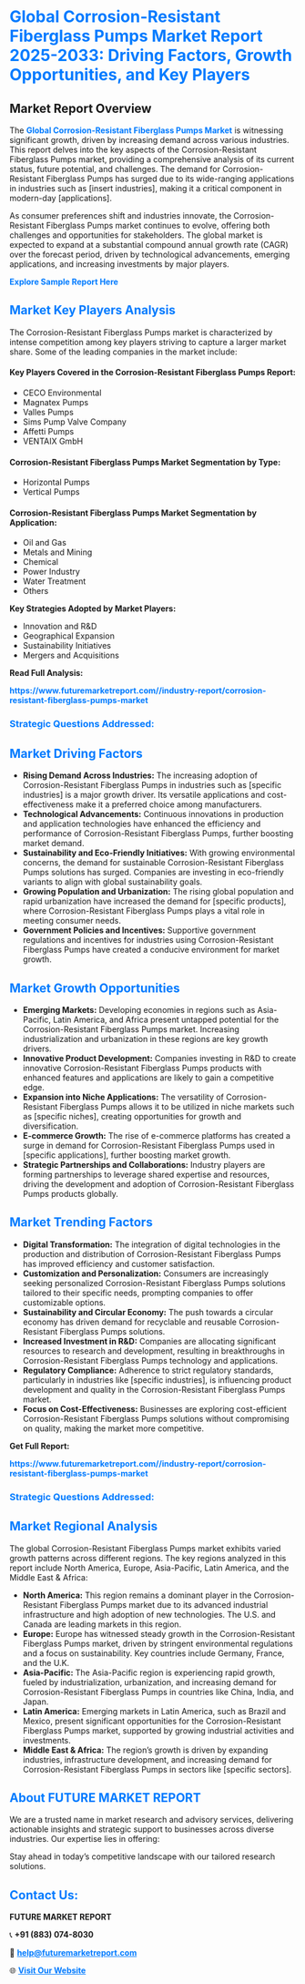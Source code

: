 <h1 style="color: #007BFF;">Global Corrosion-Resistant Fiberglass Pumps Market Report 2025-2033: Driving Factors, Growth Opportunities, and Key Players</h1>

<section id="overview">
<h2>Market Report Overview</h2>
<p>The <a href="https://www.futuremarketreport.com//industry-report/corrosion-resistant-fiberglass-pumps-market" style="color: #007BFF; text-decoration: none;"><strong>Global Corrosion-Resistant Fiberglass Pumps Market</strong></a> is witnessing significant growth, driven by increasing demand across various industries. This report delves into the key aspects of the Corrosion-Resistant Fiberglass Pumps market, providing a comprehensive analysis of its current status, future potential, and challenges. The demand for Corrosion-Resistant Fiberglass Pumps has surged due to its wide-ranging applications in industries such as [insert industries], making it a critical component in modern-day [applications].</p>
<p>As consumer preferences shift and industries innovate, the Corrosion-Resistant Fiberglass Pumps market continues to evolve, offering both challenges and opportunities for stakeholders. The global market is expected to expand at a substantial compound annual growth rate (CAGR) over the forecast period, driven by technological advancements, emerging applications, and increasing investments by major players.</p>
</section>

<section id="overview">
<p><a href="https://www.futuremarketreport.com//request-sample/reportId=49660" style="color: #007BFF; text-decoration: none;"><strong>Explore Sample Report Here</strong></a></p>
</section>

<section id="key-players">
<h2 style="color: #007BFF;">Market Key Players Analysis</h2>
<p>The Corrosion-Resistant Fiberglass Pumps market is characterized by intense competition among key players striving to capture a larger market share. Some of the leading companies in the market include:</p>
<h4>Key Players Covered in the Corrosion-Resistant Fiberglass Pumps Report:</h4>
<ul><li>CECO Environmental</li><li>Magnatex Pumps</li><li>Valles Pumps</li><li>Sims Pump Valve Company</li><li>Affetti Pumps</li><li>VENTAIX GmbH</li></ul>
<h4>Corrosion-Resistant Fiberglass Pumps Market Segmentation by Type:</h4>
<ul><li>Horizontal Pumps</li><li>Vertical Pumps</li></ul>

<h4>Corrosion-Resistant Fiberglass Pumps Market Segmentation by Application:</h4>
<ul><li>Oil and Gas</li><li>Metals and Mining</li><li>Chemical</li><li>Power Industry</li><li>Water Treatment</li><li>Others</li></ul>
<p><strong>Key Strategies Adopted by Market Players:</strong></p>
<ul>
<li>Innovation and R&D</li>
<li>Geographical Expansion</li>
<li>Sustainability Initiatives</li>
<li>Mergers and Acquisitions</li>
</ul>
</section>

<section>
<p><strong>Read Full Analysis: </strong></p><a href="https://www.futuremarketreport.com//industry-report/corrosion-resistant-fiberglass-pumps-market" style="color: #007BFF; text-decoration: none;"><strong>https://www.futuremarketreport.com//industry-report/corrosion-resistant-fiberglass-pumps-market</strong></a>
<h3 style="color: #007BFF;">Strategic Questions Addressed:</h3>
</section>

<section id="driving-factors">
<h2 style="color: #007BFF;">Market Driving Factors</h2>
<ul>
<li><strong>Rising Demand Across Industries:</strong> The increasing adoption of Corrosion-Resistant Fiberglass Pumps in industries such as [specific industries] is a major growth driver. Its versatile applications and cost-effectiveness make it a preferred choice among manufacturers.</li>
<li><strong>Technological Advancements:</strong> Continuous innovations in production and application technologies have enhanced the efficiency and performance of Corrosion-Resistant Fiberglass Pumps, further boosting market demand.</li>
<li><strong>Sustainability and Eco-Friendly Initiatives:</strong> With growing environmental concerns, the demand for sustainable Corrosion-Resistant Fiberglass Pumps solutions has surged. Companies are investing in eco-friendly variants to align with global sustainability goals.</li>
<li><strong>Growing Population and Urbanization:</strong> The rising global population and rapid urbanization have increased the demand for [specific products], where Corrosion-Resistant Fiberglass Pumps plays a vital role in meeting consumer needs.</li>
<li><strong>Government Policies and Incentives:</strong> Supportive government regulations and incentives for industries using Corrosion-Resistant Fiberglass Pumps have created a conducive environment for market growth.</li>
</ul>
</section>

<section id="growth-opportunities">
<h2 style="color: #007BFF;">Market Growth Opportunities</h2>
<ul>
<li><strong>Emerging Markets:</strong> Developing economies in regions such as Asia-Pacific, Latin America, and Africa present untapped potential for the Corrosion-Resistant Fiberglass Pumps market. Increasing industrialization and urbanization in these regions are key growth drivers.</li>
<li><strong>Innovative Product Development:</strong> Companies investing in R&D to create innovative Corrosion-Resistant Fiberglass Pumps products with enhanced features and applications are likely to gain a competitive edge.</li>
<li><strong>Expansion into Niche Applications:</strong> The versatility of Corrosion-Resistant Fiberglass Pumps allows it to be utilized in niche markets such as [specific niches], creating opportunities for growth and diversification.</li>
<li><strong>E-commerce Growth:</strong> The rise of e-commerce platforms has created a surge in demand for Corrosion-Resistant Fiberglass Pumps used in [specific applications], further boosting market growth.</li>
<li><strong>Strategic Partnerships and Collaborations:</strong> Industry players are forming partnerships to leverage shared expertise and resources, driving the development and adoption of Corrosion-Resistant Fiberglass Pumps products globally.</li>
</ul>
</section>

<section id="trending-factors">
<h2 style="color: #007BFF;">Market Trending Factors</h2>
<ul>
<li><strong>Digital Transformation:</strong> The integration of digital technologies in the production and distribution of Corrosion-Resistant Fiberglass Pumps has improved efficiency and customer satisfaction.</li>
<li><strong>Customization and Personalization:</strong> Consumers are increasingly seeking personalized Corrosion-Resistant Fiberglass Pumps solutions tailored to their specific needs, prompting companies to offer customizable options.</li>
<li><strong>Sustainability and Circular Economy:</strong> The push towards a circular economy has driven demand for recyclable and reusable Corrosion-Resistant Fiberglass Pumps solutions.</li>
<li><strong>Increased Investment in R&D:</strong> Companies are allocating significant resources to research and development, resulting in breakthroughs in Corrosion-Resistant Fiberglass Pumps technology and applications.</li>
<li><strong>Regulatory Compliance:</strong> Adherence to strict regulatory standards, particularly in industries like [specific industries], is influencing product development and quality in the Corrosion-Resistant Fiberglass Pumps market.</li>
<li><strong>Focus on Cost-Effectiveness:</strong> Businesses are exploring cost-efficient Corrosion-Resistant Fiberglass Pumps solutions without compromising on quality, making the market more competitive.</li>
</ul>
</section>

<section>
<p><strong>Get Full Report: </strong></p><a href="https://www.futuremarketreport.com//industry-report/corrosion-resistant-fiberglass-pumps-market" style="color: #007BFF; text-decoration: none;"><strong>https://www.futuremarketreport.com//industry-report/corrosion-resistant-fiberglass-pumps-market</strong></a>
<h3 style="color: #007BFF;">Strategic Questions Addressed:</h3>
</section>


<section id="regional-analysis">
<h2 style="color: #007BFF;">Market Regional Analysis</h2>
<p>The global Corrosion-Resistant Fiberglass Pumps market exhibits varied growth patterns across different regions. The key regions analyzed in this report include North America, Europe, Asia-Pacific, Latin America, and the Middle East & Africa:</p>
<ul>
<li><strong>North America:</strong> This region remains a dominant player in the Corrosion-Resistant Fiberglass Pumps market due to its advanced industrial infrastructure and high adoption of new technologies. The U.S. and Canada are leading markets in this region.</li>
<li><strong>Europe:</strong> Europe has witnessed steady growth in the Corrosion-Resistant Fiberglass Pumps market, driven by stringent environmental regulations and a focus on sustainability. Key countries include Germany, France, and the U.K.</li>
<li><strong>Asia-Pacific:</strong> The Asia-Pacific region is experiencing rapid growth, fueled by industrialization, urbanization, and increasing demand for Corrosion-Resistant Fiberglass Pumps in countries like China, India, and Japan.</li>
<li><strong>Latin America:</strong> Emerging markets in Latin America, such as Brazil and Mexico, present significant opportunities for the Corrosion-Resistant Fiberglass Pumps market, supported by growing industrial activities and investments.</li>
<li><strong>Middle East & Africa:</strong> The region’s growth is driven by expanding industries, infrastructure development, and increasing demand for Corrosion-Resistant Fiberglass Pumps in sectors like [specific sectors].</li>
</ul>
</section>

<footer>
<h2 style="color: #007BFF;">About FUTURE MARKET REPORT</h2>
<p>We are a trusted name in market research and advisory services, delivering actionable insights and strategic support to businesses across diverse industries. Our expertise lies in offering:</p>

<p>Stay ahead in today’s competitive landscape with our tailored research solutions.</p>

<h2 style="color: #007BFF;">Contact Us:</h2>
<p><strong>FUTURE MARKET REPORT</strong></p>
<p>📞 <strong>+91 (883) 074-8030</strong></p>
<p>📧 <strong><a href="mailto:help@futuremarketreport.com" style="color: #007BFF;">help@futuremarketreport.com</a></strong></p>
<p>🌐 <strong><a href="https://www.futuremarketreport.com/" style="color: #007BFF;">Visit Our Website</a></strong></p>
</footer>